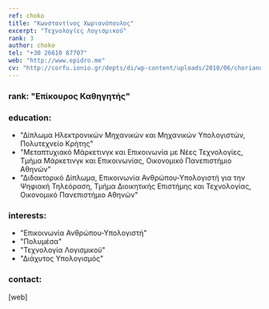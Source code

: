 ```yaml
---
ref: choko
title: "Κωνσταντίνος Χωριανόπουλος"
excerpt: "Τεχνολογίες Λογισμικού"
rank: 3
author: choko
tel: "+30 26610 87707"
web: "http://www.epidro.me"
cv: "http://corfu.ionio.gr/depts/di/wp-content/uploads/2010/06/chorianopoulos_cv_gr_2011.pdf"
---
```


### rank: "Επίκουρος Καθηγητής"

### education:
  - "Δίπλωμα Ηλεκτρονικών Μηχανικών και Μηχανικών Υπολογιστών, Πολυτεχνείο Κρήτης"
  - "Μεταπτυχιακό Μάρκετινγκ και Επικοινωνία με Νέες Τεχνολογίες, Τμήμα Μάρκετινγκ και Επικοινωνίας, Οικονομικό Πανεπιστήμιο Αθηνών"
  - "Διδακτορικό Δίπλωμα, Επικοινωνία Ανθρώπου-Υπολογιστή για την Ψηφιακή Τηλεόραση, Τμήμα Διοικητικής Επιστήμης και Τεχνολογίας, Οικονομικό Πανεπιστήμιο Αθηνών"

### interests:
  - "Επικοινωνία Ανθρώπου-Υπολογιστή"
  - "Πολυμέσα"
  - "Τεχνολογία Λογισμικού"
  - "Διάχυτος Υπολογισμός"
  
### contact:
 [web]
 
